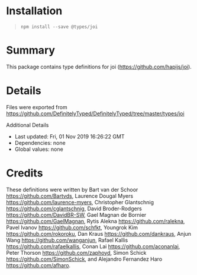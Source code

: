 # Installation
> `npm install --save @types/joi`

# Summary
This package contains type definitions for joi (https://github.com/hapijs/joi).

# Details
Files were exported from https://github.com/DefinitelyTyped/DefinitelyTyped/tree/master/types/joi

Additional Details
 * Last updated: Fri, 01 Nov 2019 16:26:22 GMT
 * Dependencies: none
 * Global values: none

# Credits
These definitions were written by Bart van der Schoor <https://github.com/Bartvds>, Laurence Dougal Myers <https://github.com/laurence-myers>, Christopher Glantschnig <https://github.com/cglantschnig>, David Broder-Rodgers <https://github.com/DavidBR-SW>, Gael Magnan de Bornier <https://github.com/GaelMagnan>, Rytis Alekna <https://github.com/ralekna>, Pavel Ivanov <https://github.com/schfkt>, Youngrok Kim <https://github.com/rokoroku>, Dan Kraus <https://github.com/dankraus>, Anjun Wang <https://github.com/wanganjun>, Rafael Kallis <https://github.com/rafaelkallis>, Conan Lai <https://github.com/aconanlai>, Peter Thorson <https://github.com/zaphoyd>, Simon Schick <https://github.com/SimonSchick>, and Alejandro Fernandez Haro <https://github.com/afharo>.
